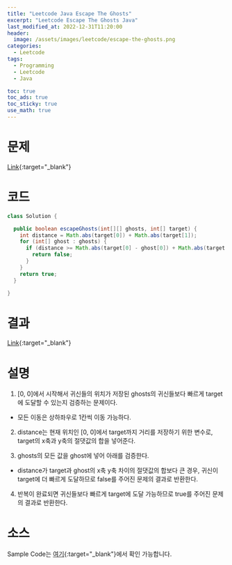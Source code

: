 ```yaml
---
title: "Leetcode Java Escape The Ghosts"
excerpt: "Leetcode Escape The Ghosts Java"
last_modified_at: 2022-12-31T11:20:00
header:
  image: /assets/images/leetcode/escape-the-ghosts.png
categories:
  - Leetcode
tags:
  - Programming
  - Leetcode
  - Java

toc: true
toc_ads: true
toc_sticky: true
use_math: true
---
```

# 문제
[Link](https://leetcode.com/problems/escape-the-ghosts){:target="_blank"}

# 코드
```java
class Solution {

  public boolean escapeGhosts(int[][] ghosts, int[] target) {
    int distance = Math.abs(target[0]) + Math.abs(target[1]);
    for (int[] ghost : ghosts) {
      if (distance >= Math.abs(target[0] - ghost[0]) + Math.abs(target[1] - ghost[1])) {
        return false;
      }
    }
    return true;
  }

}
```

# 결과
[Link](https://leetcode.com/problems/escape-the-ghosts/submissions/868347589/){:target="_blank"}

# 설명
1. [0, 0]에서 시작해서 귀신들의 위치가 저장된 ghosts의 귀신들보다 빠르게 target에 도달할 수 있는지 검증하는 문제이다.
- 모든 이동은 상하좌우로 1칸씩 이동 가능하다.

2. distance는 현재 위치인 [0, 0]에서 target까지 거리를 저장하기 위한 변수로, target의 x축과 y축의 절댓값의 합을 넣어준다.

3. ghosts의 모든 값을 ghost에 넣어 아래를 검증한다.
- distance가 target과 ghost의 x축 y축 차이의 절댓값의 합보다 큰 경우, 귀신이 target에 더 빠르게 도달하므로 false를 주어진 문제의 결과로 반환한다.

4. 반복이 완료되면 귀신들보다 빠르게 target에 도달 가능하므로 true를 주어진 문제의 결과로 반환한다.

# 소스
Sample Code는 [여기](https://github.com/GracefulSoul/leetcode/blob/master/src/main/java/gracefulsoul/problems/EscapeTheGhosts.java){:target="_blank"}에서 확인 가능합니다.